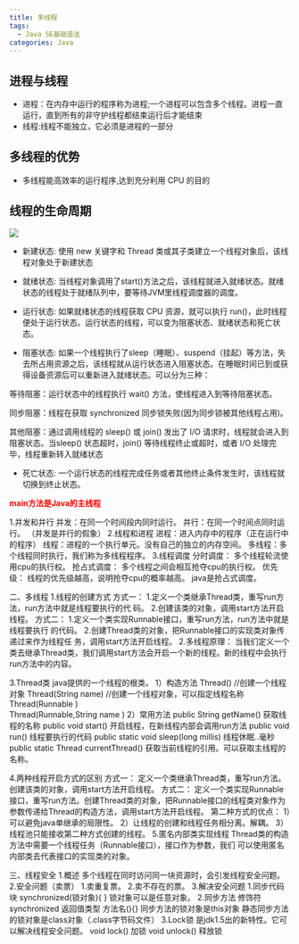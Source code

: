 ```yaml
---
title: 多线程
tags:
  - Java SE基础语法
categories: Java
---
```


## 进程与线程
  - 进程：在内存中运行的程序称为进程;一个进程可以包含多个线程。进程一直运行，直到所有的非守护线程都结束运行后才能结束
  - 线程:线程不能独立，它必须是进程的一部分

## 多线程的优势
  - 多线程能高效率的运行程序,达到充分利用 CPU 的目的

## 线程的生命周期
![](java-thread.jpg)
- 新建状态:
使用 new 关键字和 Thread 类或其子类建立一个线程对象后，该线程对象处于新建状态

- 就绪状态:
当线程对象调用了start()方法之后，该线程就进入就绪状态。就绪状态的线程处于就绪队列中，要等待JVM里线程调度器的调度。

- 运行状态:
如果就绪状态的线程获取 CPU 资源，就可以执行 run()，此时线程便处于运行状态。运行状态的线程，可以变为阻塞状态、就绪状态和死亡状态。

- 阻塞状态:
如果一个线程执行了sleep（睡眠）、suspend（挂起）等方法，失去所占用资源之后，该线程就从运行状态进入阻塞状态。在睡眠时间已到或获得设备资源后可以重新进入就绪状态。可以分为三种：

等待阻塞：运行状态中的线程执行 wait() 方法，使线程进入到等待阻塞状态。

同步阻塞：线程在获取 synchronized 同步锁失败(因为同步锁被其他线程占用)。

其他阻塞：通过调用线程的 sleep() 或 join() 发出了 I/O 请求时，线程就会进入到阻塞状态。当sleep() 状态超时，join() 等待线程终止或超时，或者 I/O 处理完毕，线程重新转入就绪状态

- 死亡状态:
一个运行状态的线程完成任务或者其他终止条件发生时，该线程就切换到终止状态。

**<font color='red'>main方法是Java的主线程</font>**

1.并发和并行
并发：在同一个时间段内同时运行。
并行：在同一个时间点同时运行。
（并发是并行的假象）
2.线程和进程
进程：进入内存中的程序（正在运行中的程序）
线程：进程的一个执行单元。没有自己的独立的内存空间。
多线程：多个线程同时执行，我们称为多线程程序。
3.线程调度
分时调度：
多个线程轮流使用cpu的执行权。
抢占式调度：
多个线程之间会相互抢夺cpu的执行权。
优先级：
线程的优先级越高，说明抢夺cpu的概率越高。
java是抢占式调度。



二、多线程
1.线程的创建方式
方式一：
1.定义一个类继承Thread类，重写run方法，run方法中就是线程要执行的代		码。
2.创建该类的对象，调用start方法开启线程。
方式二：
1.定义一个类实现Runnable接口，重写run方法，run方法中就是线程要执行		的代码。
2.创建Thread类的对象，把Runnable接口的实现类对象传递过来作为线程任		务，调用start方法开启线程。
2.多线程原理：
当我们定义一个类去继承Thread类，我们调用start方法会开启一个新的线程。新的线程中会执行run方法中的内容。

3.Thread类
java提供的一个线程的根类。
1）构造方法
Thread()		//创建一个线程对象
Thread(String name)		//创建一个线程对象，可以指定线程名称
Thread(Runnable )			
Thread(Runnable,String name )
2）常用方法
public String getName() 
获取线程的名称
public void start()
开启线程，在新线程内部会调用run方法
public void run() 
线程要执行的代码
public static void sleep(long millis)
线程休眠..毫秒
public static Thread currentThread() 
获取当前线程的引用。可以获取主线程的名称。

4.两种线程开启方式的区别
方式一：
定义一个类继承Thread类，重写run方法。创建该类的对象，调用start方法开启线程。
方式二：
定义一个类实现Runnable接口，重写run方法。创建Thread类的对象，把Runnable接口的线程类对象作为参数传递给Thread的构造方法，调用start方法开启线程。
第二种方式的优点：
1）可以避免java单继承的局限性。
2）让线程的创建和线程任务相分离。解耦。
3）线程池只能接收第二种方式创建的线程。
5.匿名内部类实现线程
Thread类的构造方法中需要一个线程任务（Runnable接口），接口作为参数，我们	可以使用匿名内部类去代表接口的实现类的对象。

三、线程安全
1.概述
多个线程在同时访问同一块资源时，会引发线程安全问题。
2.安全问题（卖票）
1.卖重复票。
2.卖不存在的票。
3.解决安全问题
1.同步代码块
synchronized(锁对象){
}
锁对象可以是任意对象。
2.同步方法
修饰符 synchronized  返回值类型 方法名(){}
同步方法的锁对象是this对象
静态同步方法的锁对象是class对象（.class字节码文件）
3.Lock锁
是jdk1.5出的新特性。它可以解决线程安全问题。
void lock()  		加锁
void unlock() 		释放锁


